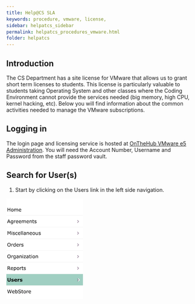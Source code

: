 ```yaml
---
title: Help@CS SLA
keywords: procedure, vmware, license,
sidebar: helpatcs_sidebar
permalink: helpatcs_procedures_vmware.html
folder: helpatcs
---
```


## Introduction

The CS Department has a site license for VMware that allows us to grant short term licenses to students. This license is particularly valuable to students taking Operating System and other classes where the Coding Environment cannot provide the services needed (big memory, high CPU, kernel hacking, etc). Below you will find information about the common activities needed to manage the VMware subscriptions.

## Logging in

The login page and licensing service is hosted at [OnTheHub VMware e5 Administration](https://e5.onthehub.com/Admin/Security/Signin.aspx?rurl=%2fAdmin%2fUsers%2fUserList.aspx). You will need the Account Number, Username and Password from the staff password vault.

## Search for User(s)

1. Start by clicking on the Users link in the left side navigation.

![navigation with the user menu option selected](/images/vmware_onthehub/nav_users.png) 

